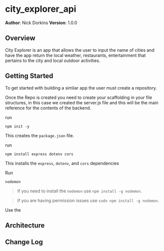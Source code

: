 # city_explorer_api

**Author**: Nick Dorkins
**Version**: 1.0.0 <!--(increment the patch/fix version number if you make more commits past your first submission)-->

## Overview
City Explorer is an app that allows the user to input the name of cities and have the app return the local weather, restaurants, entertainment that pertains to the city and local outdoor activities.
<!-- Provide a high level overview of what this application is and why you are building it, beyond the fact that it's an assignment for this class. (i.e. What's your problem domain?) -->

## Getting Started
To get started with building a simliar app the user must create a repository. 

Once the Repo is created you need to create your scaffolding in your file structures, in this case we created the server.js file and this will be the main reference for the contents of the backend.

run
```
npm init -y
``` 
This creates the `package.json` file.

run
```
npm install express dotenv cors
```
This installs the `express`, `dotenv`, and `cors` dependencies

Run
```
nodemon
``` 
> If you need to install the `nodemon` use `npm install -g nodemon`.

> If you are having permission issues use `sudo npm install -g nodemon`.

Use the 

<!-- What are the steps that a user must take in order to build this app on their own machine and get it running? -->

## Architecture

<!-- Provide a detailed description of the application design. What technologies (languages, libraries, etc) you're using, and any other relevant design information. -->

## Change Log
<!-- Use this area to document the iterative changes made to your application as each feature is successfully implemented. Use time stamps. Here's an examples:

01-01-2001 4:59pm - Application now has a fully-functional express server, with a GET route for the location resource.

## Credits and Collaborations
<!-- Give credit (and a link) to other people or resources that helped you build this application. -->
